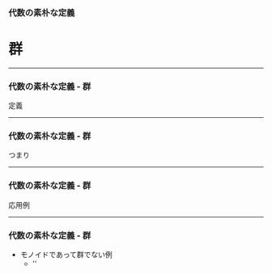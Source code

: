 ### 代数の素朴な定義
# 群

- - - - -

### 代数の素朴な定義 - 群

定義

- - - - -

### 代数の素朴な定義 - 群

つまり

- - - - -

### 代数の素朴な定義 - 群

応用例

- - - - -

### 代数の素朴な定義 - 群

- モノイドであって群でない例
    - ''
